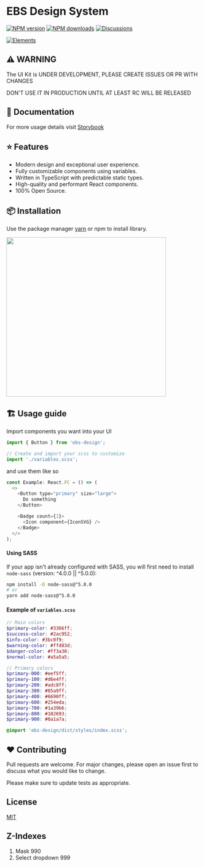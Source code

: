 # EBS Design System

[![NPM version][npm-image]][npm-url] 
[![NPM downloads][download-image]][download-url]
[![Discussions][discussions-image]][discussions-url]



[![Elements][elements-image]][elements-url]

[npm-image]: http://img.shields.io/npm/v/ebs-design.svg?style=flat-square
[npm-url]: http://npmjs.org/package/ebs-design
[elements-image]: https://storage.fileservice.dev/media/7f2ea394-4437-4c76-be63-0d8e4418cfe7.png
[elements-url]: https://ebs-integrator.github.io/ebs-design/
[download-image]: https://img.shields.io/npm/dm/ebs-design.svg?style=flat-square
[download-url]: https://npmjs.org/package/ebs-design
[discussions-image]: https://img.shields.io/badge/discussions-on%20github-blue?style=flat-square
[discussions-url]: https://github.com/ebs-integrator/ebs-design/discussions


## ⚠️ WARNING

The UI Kit is UNDER DEVELOPMENT, PLEASE CREATE ISSUES OR PR WITH CHANGES

DON'T USE IT IN PRODUCTION UNTIL AT LEAST RC WILL BE RELEASED

## 🧾 Documentation

For more usage details visit [Storybook](https://ebs-integrator.github.io/ebs-design/)

## ⭐ Features

- Modern design and exceptional user experience.
- Fully customizable components using variables.
- Written in TypeScript with predictable static types.
- High-quality and performant React components.
- 100% Open Source.

## 📦 Installation

Use the package manager [yarn](https://classic.yarnpkg.com/en/docs/install/#debian-stable) or npm to install library.

<img width="415px" src="https://nodei.co/npm/ebs-design.png?downloads=true&downloadRank=true&stars=true" />


## 🏗️ Usage guide

Import components you want into your UI

```javascript
import { Button } from 'ebs-design';

// Create and import your scss to customize
import './variables.scss';
```

and use them like so

```javascript
const Example: React.FC = () => (
  <>
    <Button type="primary" size="large">
      Do something
    </Button>

    <Badge count={1}>
      <Icon component={IconSVG} />
    </Badge>
  </>
);
```

#### Using SASS
If your app isn't already configured with SASS, you will first need to install `node-sass` (version: ^4.0.0 || ^5.0.0):
```bash
npm install -D node-sass@^5.0.0
# or
yarn add node-sass@^5.0.0
```

#### Example of `variables.scss`

```scss
// Main colors
$primary-color: #3366ff;
$success-color: #2ac952;
$info-color: #3bc0f9;
$warning-color: #ffd83d;
$danger-color: #ff3a30;
$normal-color: #a5a5a5;

// Primary colors
$primary-000: #eef5ff;
$primary-100: #d6e4ff;
$primary-200: #adc8ff;
$primary-300: #85a9ff;
$primary-400: #6690ff;
$primary-600: #254eda;
$primary-700: #1a39b6;
$primary-800: #102693;
$primary-900: #0a1a7a;

@import 'ebs-design/dist/styles/index.scss';
```

## ❤️ Contributing

Pull requests are welcome. For major changes, please open an issue first to discuss what you would like to change.

Please make sure to update tests as appropriate.

## License

[MIT](https://choosealicense.com/licenses/mit/)

## Z-Indexes

1. Mask 990
2. Select dropdown 999
